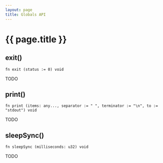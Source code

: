 ```yaml
---
layout: page
title: Globals API
---
```


# {{ page.title }}

## exit()

```the
fn exit (status := 0) void
```

TODO

## print()

```the
fn print (items: any..., separator := " ", terminator := "\n", to := "stdout") void
```

TODO

## sleepSync()

```the
fn sleepSync (milliseconds: u32) void
```

TODO
